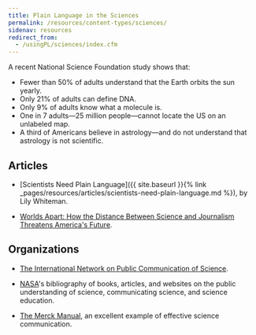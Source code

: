 ```yaml
---
title: Plain Language in the Sciences
permalink: /resources/content-types/sciences/
sidenav: resources
redirect_from:
  - /usingPL/sciences/index.cfm
---
```


A recent National Science Foundation study shows that:

- Fewer than 50% of adults understand that the Earth orbits the sun yearly.
- Only 21% of adults can define DNA.
- Only 9% of adults know what a molecule is.
- One in 7 adults—25 million people—cannot locate the US on an unlabeled map.
- A third of Americans believe in astrology—and do not understand that astrology is not scientific.

## Articles

- [Scientists Need Plain Language]({{ site.baseurl }}{% link _pages/resources/articles/scientists-need-plain-language.md %}), by Lily Whiteman.

- [Worlds Apart: How the Distance Between Science and Journalism Threatens America's Future](http://www.firstamendmentcenter.org/publications/worldsapart).

## Organizations

- [The International Network on Public Communication of Science](http://psci-com.ac.uk/browse/indices/c.html).

- [NASA](http://www.hq.nasa.gov/office/hqlibrary/pathfinders/edusci.htm#web)'s bibliography of books, articles, and websites on the public understanding of science, communicating science, and science education.

- [The Merck Manual](http://www.merckmanuals.com/home), an excellent example of effective science communication.

